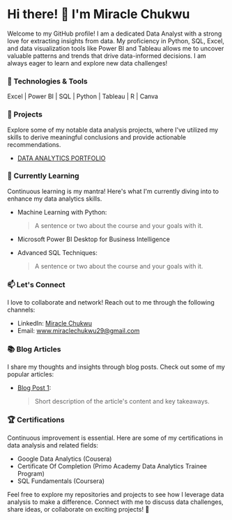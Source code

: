 # Hi there! 👋 I'm Miracle Chukwu


Welcome to my GitHub profile! I am a dedicated Data Analyst with a strong love for extracting insights from data. My proficiency in Python, SQL, Excel, and data visualization tools like Power BI and Tableau allows me to uncover valuable patterns and trends that drive data-informed decisions. I am always eager to learn and explore new data challenges!

### 🧰 Technologies & Tools

Excel | Power BI | SQL | Python | Tableau | R | Canva 

### 🚀 Projects

Explore some of my notable data analysis projects, where I've utilized my skills to derive meaningful conclusions and provide actionable recommendations.

- [DATA ANALYTICS PORTFOLIO](https://github.com/miraclechukwu/Miracle_Chukwu_Portfolio)
 
### 🌱 Currently Learning

Continuous learning is my mantra! Here's what I'm currently diving into to enhance my data analytics skills.

- Machine Learning with Python:
  > A sentence or two about the course and your goals with it.

- Microsoft Power BI Desktop for Business Intelligence

- Advanced SQL Techniques:
  > A sentence or two about the course and your goals with it.

### 📫 Let's Connect

I love to collaborate and network! Reach out to me through the following channels:

- LinkedIn: [Miracle Chukwu](www.linkedin.com/in/miracle-chukwu-22b847199
)
- Email: www.miraclechukwu29@gmail.com

### 📚 Blog Articles

I share my thoughts and insights through blog posts. Check out some of my popular articles:

- [Blog Post 1](link-to-blog-post-1): 
  > Short description of the article's content and key takeaways.


### 🏆 Certifications

Continuous improvement is essential. Here are some of my certifications in data analysis and related fields:

- Google Data Analytics (Cousera)
- Certificate Of Completion (Primo Academy Data Analytics Trainee Program)
- SQL Fundamentals (Coursera)

Feel free to explore my repositories and projects to see how I leverage data analysis to make a difference. Connect with me to discuss data challenges, share ideas, or collaborate on exciting projects! 🚀
